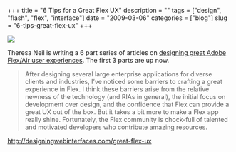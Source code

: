 +++
title = "6 Tips for a Great Flex UX"
description = ""
tags = ["design", "flash", "flex", "interface"]
date = "2009-03-06"
categories = ["blog"]
slug = "6-tips-great-flex-ux"
+++



  <div class="notebook-screenshot"><a href="http://designingwebinterfaces.com/great-flex-ux"><img src="//konigi.com/media/bluga/wt49b12cd8247b6_0.jpg"/></a></div><p>Theresa Neil is writing a 6 part series of articles on <a href="http://designingwebinterfaces.com/great-flex-ux">designing great Adobe Flex/Air user experiences</a>. The first 3 parts are up now.</p>
<blockquote><p>After designing several large enterprise applications for diverse clients and industries, I’ve noticed some barriers to crafting a great experience in Flex. I think these barriers arise from the relative newness of the technology (and RIAs in general), the initial focus on development over design, and the confidence that Flex can provide a great UX out of the box. But it takes a bit more to make a Flex app really shine. Fortunately, the Flex community is chock-full of talented and motivated developers who contribute amazing resources.</p></blockquote>
    
  <a href="http://designingwebinterfaces.com/great-flex-ux">http://designingwebinterfaces.com/great-flex-ux</a>

